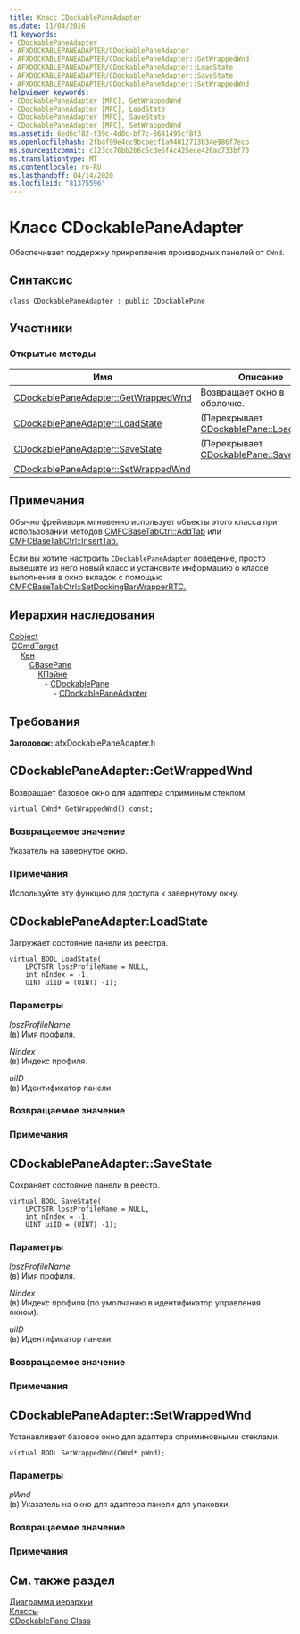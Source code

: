 ```yaml
---
title: Класс CDockablePaneAdapter
ms.date: 11/04/2016
f1_keywords:
- CDockablePaneAdapter
- AFXDOCKABLEPANEADAPTER/CDockablePaneAdapter
- AFXDOCKABLEPANEADAPTER/CDockablePaneAdapter::GetWrappedWnd
- AFXDOCKABLEPANEADAPTER/CDockablePaneAdapter::LoadState
- AFXDOCKABLEPANEADAPTER/CDockablePaneAdapter::SaveState
- AFXDOCKABLEPANEADAPTER/CDockablePaneAdapter::SetWrappedWnd
helpviewer_keywords:
- CDockablePaneAdapter [MFC], GetWrappedWnd
- CDockablePaneAdapter [MFC], LoadState
- CDockablePaneAdapter [MFC], SaveState
- CDockablePaneAdapter [MFC], SetWrappedWnd
ms.assetid: 6ed6cf82-f39c-4d0c-bf7c-8641495cf8f3
ms.openlocfilehash: 2fbaf99e4cc9bcbecf1a94012713b34e986f7ecb
ms.sourcegitcommit: c123cc76bb2b6c5cde6f4c425ece420ac733bf70
ms.translationtype: MT
ms.contentlocale: ru-RU
ms.lasthandoff: 04/14/2020
ms.locfileid: "81375596"
---
```

# <a name="cdockablepaneadapter-class"></a>Класс CDockablePaneAdapter

Обеспечивает поддержку прикрепления производных панелей от `CWnd`.

## <a name="syntax"></a>Синтаксис

```
class CDockablePaneAdapter : public CDockablePane
```

## <a name="members"></a>Участники

### <a name="public-methods"></a>Открытые методы

|Имя|Описание|
|----------|-----------------|
|[CDockablePaneAdapter::GetWrappedWnd](#getwrappedwnd)|Возвращает окно в оболочке.|
|[CDockablePaneAdapter::LoadState](#loadstate)|(Перекрывает [CDockablePane::LoadState](cdockablepane-class.md#loadstate).)|
|[CDockablePaneAdapter::SaveState](#savestate)|(Перекрывает [CDockablePane::SaveState](cdockablepane-class.md).)|
|[CDockablePaneAdapter::SetWrappedWnd](#setwrappedwnd)||

## <a name="remarks"></a>Примечания

Обычно фреймворк мгновенно использует объекты этого класса при использовании методов [CMFCBaseTabCtrl::AddTab](../../mfc/reference/cmfcbasetabctrl-class.md#addtab) или [CMFCBaseTabCtrl::InsertTab.](../../mfc/reference/cmfcbasetabctrl-class.md#inserttab)

Если вы хотите настроить `CDockablePaneAdapter` поведение, просто вывешите из него новый класс и установите информацию о классе выполнения в окно вкладок с помощью [CMFCBaseTabCtrl::SetDockingBarWrapperRTC.](../../mfc/reference/cmfcbasetabctrl-class.md#setdockingbarwrapperrtc)

## <a name="inheritance-hierarchy"></a>Иерархия наследования

[Cobject](../../mfc/reference/cobject-class.md)\
&nbsp;[CCmdTarget](../../mfc/reference/ccmdtarget-class.md)\
&nbsp;&nbsp;&nbsp;&nbsp;&nbsp;[Квн](../../mfc/reference/cwnd-class.md)\
&nbsp;&nbsp;&nbsp;&nbsp;&nbsp;&nbsp;&nbsp;&nbsp;&nbsp;[CBasePane](../../mfc/reference/cbasepane-class.md)\
&nbsp;&nbsp;&nbsp;&nbsp;&nbsp;&nbsp;&nbsp;&nbsp;&nbsp;&nbsp;&nbsp;&nbsp;&nbsp;[КПэйне](../../mfc/reference/cpane-class.md)\
&nbsp;&nbsp;&nbsp;&nbsp;&nbsp;&nbsp;&nbsp;&nbsp;&nbsp;&nbsp;&nbsp;&nbsp;&nbsp;&nbsp;&nbsp;&nbsp;-&nbsp;[CDockablePane](../../mfc/reference/cdockablepane-class.md)\
&nbsp;&nbsp;&nbsp;&nbsp;&nbsp;&nbsp;&nbsp;&nbsp;&nbsp;&nbsp;&nbsp;&nbsp;&nbsp;&nbsp;&nbsp;&nbsp;&nbsp;&nbsp;&nbsp;&nbsp;-&nbsp;[CDockablePaneAdapter](../../mfc/reference/cdockablepaneadapter-class.md)

## <a name="requirements"></a>Требования

**Заголовок:** afxDockablePaneAdapter.h

## <a name="cdockablepaneadaptergetwrappedwnd"></a><a name="getwrappedwnd"></a>CDockablePaneAdapter::GetWrappedWnd

Возвращает базовое окно для адаптера сприминым стеклом.

```
virtual CWnd* GetWrappedWnd() const;
```

### <a name="return-value"></a>Возвращаемое значение

Указатель на завернутое окно.

### <a name="remarks"></a>Примечания

Используйте эту функцию для доступа к завернутому окну.

## <a name="cdockablepaneadapterloadstate"></a><a name="loadstate"></a>CDockablePaneAdapter:LoadState

Загружает состояние панели из реестра.

```
virtual BOOL LoadState(
    LPCTSTR lpszProfileName = NULL,
    int nIndex = -1,
    UINT uiID = (UINT) -1);
```

### <a name="parameters"></a>Параметры

*lpszProfileName*<br/>
(в) Имя профиля.

*Nindex*<br/>
(в) Индекс профиля.

*uiID*<br/>
(в) Идентификатор панели.

### <a name="return-value"></a>Возвращаемое значение

### <a name="remarks"></a>Примечания

## <a name="cdockablepaneadaptersavestate"></a><a name="savestate"></a>CDockablePaneAdapter::SaveState

Сохраняет состояние панели в реестр.

```
virtual BOOL SaveState(
    LPCTSTR lpszProfileName = NULL,
    int nIndex = -1,
    UINT uiID = (UINT) -1);
```

### <a name="parameters"></a>Параметры

*lpszProfileName*<br/>
(в) Имя профиля.

*Nindex*<br/>
(в) Индекс профиля (по умолчанию в идентификатор управления окном).

*uiID*<br/>
(в) Идентификатор панели.

### <a name="return-value"></a>Возвращаемое значение

### <a name="remarks"></a>Примечания

## <a name="cdockablepaneadaptersetwrappedwnd"></a><a name="setwrappedwnd"></a>CDockablePaneAdapter::SetWrappedWnd

Устанавливает базовое окно для адаптера сприминовными стеклами.

```
virtual BOOL SetWrappedWnd(CWnd* pWnd);
```

### <a name="parameters"></a>Параметры

*pWnd*<br/>
(в) Указатель на окно для адаптера панели для упаковки.

### <a name="return-value"></a>Возвращаемое значение

### <a name="remarks"></a>Примечания

## <a name="see-also"></a>См. также раздел

[Диаграмма иерархии](../../mfc/hierarchy-chart.md)<br/>
[Классы](../../mfc/reference/mfc-classes.md)<br/>
[CDockablePane Class](../../mfc/reference/cdockablepane-class.md)

